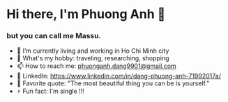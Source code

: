 # Hi there, I'm Phuong Anh 👋
### but you can call me Massu.


<!-- **dphuonganh/dphuonganh** is a ✨ _special_ ✨ repository because its `README.md` (this file) appears on your GitHub profile. -->

<!-- Here are some ideas to get you started: -->

- 🌱 I’m currently living and working in Ho Chi Minh city
- 🍑 What's my hobby: traveling, researching, shopping
- 📫 How to reach me: phuonganh.dang9901@gmail.com
- 🔮 Linkedln: https://www.linkedin.com/in/dang-phuong-anh-71992017a/
- 🍂 Favorite quote: "The most beautiful thing you can be is yourself."
- ⚡ Fun fact: I'm single !!!
